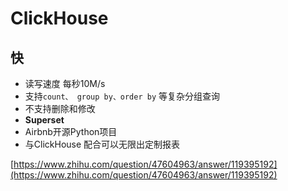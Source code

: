 # ClickHouse

## 快

* 读写速度 每秒10M/s
* 支持`count、 group by、order by` 等复杂分组查询
* 不支持删除和修改
* **Superset**
* Airbnb开源Python项目
* 与ClickHouse 配合可以无限出定制报表

[https://www.zhihu.com/question/47604963/answer/119395192](https://www.zhihu.com/question/47604963/answer/119395192)

